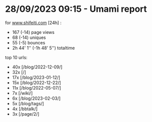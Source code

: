 # 28/09/2023 09:15 - Umami report
for www.shifeiti.com [24h] :

 - 167 (-14) page views
 - 68 (-14) uniques
 - 55 (-5) bounces
 - 2h 44' 1'' (-1h 48' 5'') totaltime


top 10 urls:
 - 40x [/blog/2022-12-09/]
 - 32x [/]
 - 17x [/blog/2023-01-12/]
 - 15x [/blog/2022-12-22/]
 - 11x [/blog/2022-05-07/]
 - 7x [/wiki/]
 - 6x [/blog/2023-02-03/]
 - 5x [/blog/tags/]
 - 4x [/bbtalk/]
 - 3x [/page/2/]



